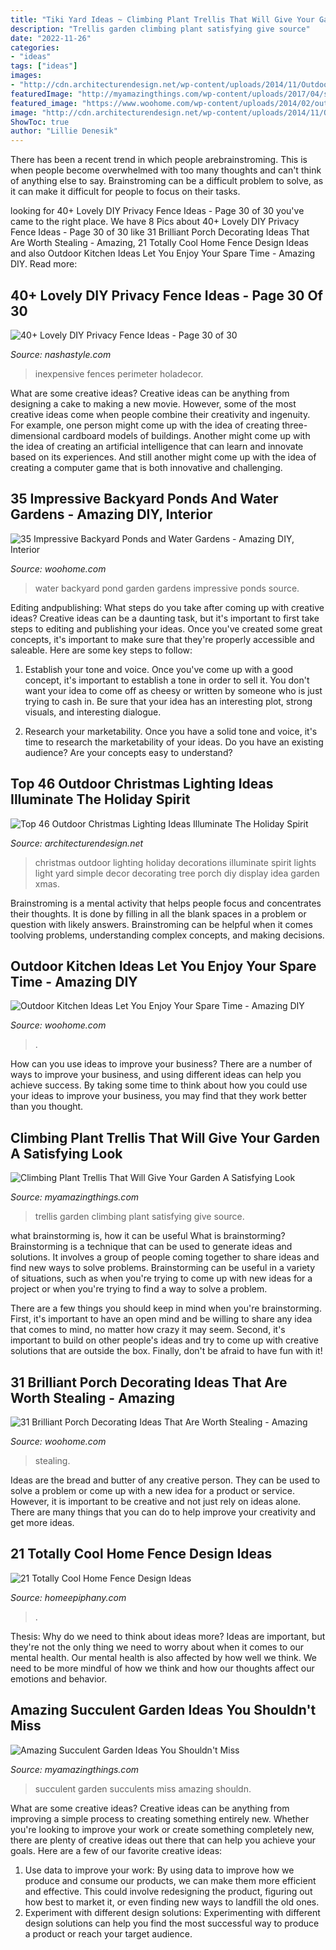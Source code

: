 ```yaml
---
title: "Tiki Yard Ideas ~ Climbing Plant Trellis That Will Give Your Garden A Satisfying Look"
description: "Trellis garden climbing plant satisfying give source"
date: "2022-11-26"
categories:
- "ideas"
tags: ["ideas"]
images:
- "http://cdn.architecturendesign.net/wp-content/uploads/2014/11/Outdoor-Christmas-Lighting-Decorations-14.jpg"
featuredImage: "http://myamazingthings.com/wp-content/uploads/2017/04/succulents.jpg"
featured_image: "https://www.woohome.com/wp-content/uploads/2014/02/outdoor-kitchen-4.jpg"
image: "http://cdn.architecturendesign.net/wp-content/uploads/2014/11/Outdoor-Christmas-Lighting-Decorations-14.jpg"
ShowToc: true
author: "Lillie Denesik"
---
```



There has been a recent trend in which people arebrainstroming. This is when people become overwhelmed with too many thoughts and can't think of anything else to say. Brainstroming can be a difficult problem to solve, as it can make it difficult for people to focus on their tasks.

	

		
looking for 40+ Lovely DIY Privacy Fence Ideas - Page 30 of 30 you've came to the right place. We have 8 Pics about 40+ Lovely DIY Privacy Fence Ideas - Page 30 of 30 like 31 Brilliant Porch Decorating Ideas That Are Worth Stealing - Amazing, 21 Totally Cool Home Fence Design Ideas and also Outdoor Kitchen Ideas Let You Enjoy Your Spare Time - Amazing DIY. Read more:
		
    
## 40+ Lovely DIY Privacy Fence Ideas - Page 30 Of 30

<img loading=lazy src="https://nashastyle.com/wp-content/uploads/2018/09/40-Lovely-DIY-Privacy-Fence-Ideas-34.jpg" onerror="this.onerror=null;this.src='https://tse3.mm.bing.net/th?id=OIP.yqThBny3xilThBaLEDlXnQHaJ4&amp;pid=15.1';" alt="40+ Lovely DIY Privacy Fence Ideas - Page 30 of 30">

_Source: nashastyle.com_

>inexpensive fences perimeter holadecor. 

	

What are some creative ideas?
Creative ideas can be anything from designing a cake to making a new movie. However, some of the most creative ideas come when people combine their creativity and ingenuity. For example, one person might come up with the idea of creating three-dimensional cardboard models of buildings. Another might come up with the idea of creating an artificial intelligence that can learn and innovate based on its experiences. And still another might come up with the idea of creating a computer game that is both innovative and challenging.

    
## 35 Impressive Backyard Ponds And Water Gardens - Amazing DIY, Interior

<img loading=lazy src="https://www.woohome.com/wp-content/uploads/2014/04/backyard-pond-water-garden-26.jpg" onerror="this.onerror=null;this.src='https://tse1.mm.bing.net/th?id=OIP.buMJPxyggpYOO6RvUoBMHQHaJ4&amp;pid=15.1';" alt="35 Impressive Backyard Ponds and Water Gardens - Amazing DIY, Interior">

_Source: woohome.com_

>water backyard pond garden gardens impressive ponds source. 

	

Editing andpublishing: What steps do you take after coming up with creative ideas?
Creative ideas can be a daunting task, but it's important to first take steps to editing and publishing your ideas. Once you've created some great concepts, it's important to make sure that they're properly accessible and saleable. Here are some key steps to follow:
1. Establish your tone and voice. Once you've come up with a good concept, it's important to establish a tone in order to sell it. You don't want your idea to come off as cheesy or written by someone who is just trying to cash in. Be sure that your idea has an interesting plot, strong visuals, and interesting dialogue.

2. Research your marketability. Once you have a solid tone and voice, it's time to research the marketability of your ideas. Do you have an existing audience? Are your concepts easy to understand?

    
## Top 46 Outdoor Christmas Lighting Ideas Illuminate The Holiday Spirit

<img loading=lazy src="http://cdn.architecturendesign.net/wp-content/uploads/2014/11/Outdoor-Christmas-Lighting-Decorations-14.jpg" onerror="this.onerror=null;this.src='https://tse2.mm.bing.net/th?id=OIP.m8LJ5xbYm6QUYCBUj9v2qwHaLG&amp;pid=15.1';" alt="Top 46 Outdoor Christmas Lighting Ideas Illuminate The Holiday Spirit">

_Source: architecturendesign.net_

>christmas outdoor lighting holiday decorations illuminate spirit lights light yard simple decor decorating tree porch diy display idea garden xmas. 

	

Brainstroming is a mental activity that helps people focus and concentrates their thoughts. It is done by filling in all the blank spaces in a problem or question with likely answers. Brainstroming can be helpful when it comes toolving problems, understanding complex concepts, and making decisions.

    
## Outdoor Kitchen Ideas Let You Enjoy Your Spare Time - Amazing DIY

<img loading=lazy src="https://www.woohome.com/wp-content/uploads/2014/02/outdoor-kitchen-4.jpg" onerror="this.onerror=null;this.src='https://tse1.mm.bing.net/th?id=OIP.jcxSXCNgDdbCiHqAuxVTmAHaKe&amp;pid=15.1';" alt="Outdoor Kitchen Ideas Let You Enjoy Your Spare Time - Amazing DIY">

_Source: woohome.com_

>. 

	

How can you use ideas to improve your business?
There are a number of ways to improve your business, and using different ideas can help you achieve success. By taking some time to think about how you could use your ideas to improve your business, you may find that they work better than you thought.

    
## Climbing Plant Trellis That Will Give Your Garden A Satisfying Look

<img loading=lazy src="http://myamazingthings.com/wp-content/uploads/2017/04/RX-DK-AP02901_rosa-new-dawn_s3x4.jpg.rend_.hgtvcom.1280.1707.jpeg" onerror="this.onerror=null;this.src='https://tse3.mm.bing.net/th?id=OIP.BUZpuymzZdaZSGrdRNO36wHaJ4&amp;pid=15.1';" alt="Climbing Plant Trellis That Will Give Your Garden A Satisfying Look">

_Source: myamazingthings.com_

>trellis garden climbing plant satisfying give source. 

	

what brainstorming is, how it can be useful
What is brainstorming?
Brainstorming is a technique that can be used to generate ideas and solutions. It involves a group of people coming together to share ideas and find new ways to solve problems. Brainstorming can be useful in a variety of situations, such as when you're trying to come up with new ideas for a project or when you're trying to find a way to solve a problem.

There are a few things you should keep in mind when you're brainstorming. First, it's important to have an open mind and be willing to share any idea that comes to mind, no matter how crazy it may seem. Second, it's important to build on other people's ideas and try to come up with creative solutions that are outside the box. Finally, don't be afraid to have fun with it!

    
## 31 Brilliant Porch Decorating Ideas That Are Worth Stealing - Amazing

<img loading=lazy src="https://www.woohome.com/wp-content/uploads/2015/01/small-porch-ideas-woohome-24.jpg" onerror="this.onerror=null;this.src='https://tse2.mm.bing.net/th?id=OIP.TL6GxW9NY5m83qN809rjvgHaLE&amp;pid=15.1';" alt="31 Brilliant Porch Decorating Ideas That Are Worth Stealing - Amazing">

_Source: woohome.com_

>stealing. 

	

Ideas are the bread and butter of any creative person. They can be used to solve a problem or come up with a new idea for a product or service. However, it is important to be creative and not just rely on ideas alone. There are many things that you can do to help improve your creativity and get more ideas.

    
## 21 Totally Cool Home Fence Design Ideas

<img loading=lazy src="https://homeepiphany.com/wp-content/uploads/2015/07/21-Totally-Cool-Home-Fence-Design-Ideas-2.jpg" onerror="this.onerror=null;this.src='https://tse4.mm.bing.net/th?id=OIP.zGmVp4TUSuyzpfsz1wWEJQHaFj&amp;pid=15.1';" alt="21 Totally Cool Home Fence Design Ideas">

_Source: homeepiphany.com_

>. 

	

Thesis: Why do we need to think about ideas more?
Ideas are important, but they're not the only thing we need to worry about when it comes to our mental health. Our mental health is also affected by how well we think. We need to be more mindful of how we think and how our thoughts affect our emotions and behavior.

    
## Amazing Succulent Garden Ideas You Shouldn&#039;t Miss

<img loading=lazy src="http://myamazingthings.com/wp-content/uploads/2017/04/succulents.jpg" onerror="this.onerror=null;this.src='https://tse1.mm.bing.net/th?id=OIP.39KkMY20fjxQX7ayw8h8pwHaLH&amp;pid=15.1';" alt="Amazing Succulent Garden Ideas You Shouldn&#039;t Miss">

_Source: myamazingthings.com_

>succulent garden succulents miss amazing shouldn. 

	

What are some creative ideas?
Creative ideas can be anything from improving a simple process to creating something entirely new. Whether you're looking to improve your work or create something completely new, there are plenty of creative ideas out there that can help you achieve your goals. Here are a few of our favorite creative ideas: 
1. Use data to improve your work: By using data to improve how we produce and consume our products, we can make them more efficient and effective. This could involve redesigning the product, figuring out how best to market it, or even finding new ways to landfill the old ones. 
2. Experiment with different design solutions: Experimenting with different design solutions can help you find the most successful way to produce a product or reach your target audience.

